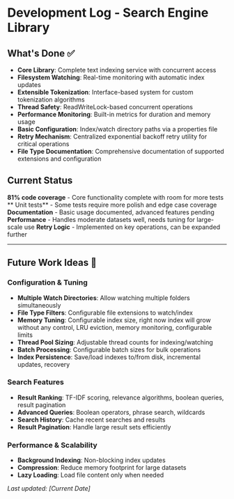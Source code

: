 # Development Log - Search Engine Library

## What's Done ✅
- **Core Library**: Complete text indexing service with concurrent access
- **Filesystem Watching**: Real-time monitoring with automatic index updates  
- **Extensible Tokenization**: Interface-based system for custom tokenization algorithms
- **Thread Safety**: ReadWriteLock-based concurrent operations
- **Performance Monitoring**: Built-in metrics for duration and memory usage
- **Basic Configuration**: Index/watch directory paths via a properties file
- **Retry Mechanism**: Centralized exponential backoff retry utility for critical operations
- **File Type Documentation**: Comprehensive documentation of supported extensions and configuration

## Current Status
**81% code coverage** - Core functionality complete with room for more tests
** Unit tests** - Some tests require more polish and edge case coverage
**Documentation** - Basic usage documented, advanced features pending
**Performance** - Handles moderate datasets well, needs tuning for large-scale use
**Retry Logic** - Implemented on key operations, can be expanded further

---

## Future Work Ideas 🚀

### Configuration & Tuning
- **Multiple Watch Directories**: Allow watching multiple folders simultaneously
- **File Type Filters**: Configurable file extensions to watch/index
- **Memory Tuning**: Configurable index size, right now index will grow without any control, LRU eviction, memory monitoring, configurable limits
- **Thread Pool Sizing**: Adjustable thread counts for indexing/watching
- **Batch Processing**: Configurable batch sizes for bulk operations
- **Index Persistence**: Save/load indexes to/from disk, incremental updates, recovery

### Search Features
- **Result Ranking**: TF-IDF scoring, relevance algorithms, boolean queries, result pagination
- **Advanced Queries**: Boolean operators, phrase search, wildcards
- **Search History**: Cache recent searches and results
- **Result Pagination**: Handle large result sets efficiently

### Performance & Scalability
- **Background Indexing**: Non-blocking index updates
- **Compression**: Reduce memory footprint for large datasets
- **Lazy Loading**: Load file content only when needed


*Last updated: [Current Date]*
